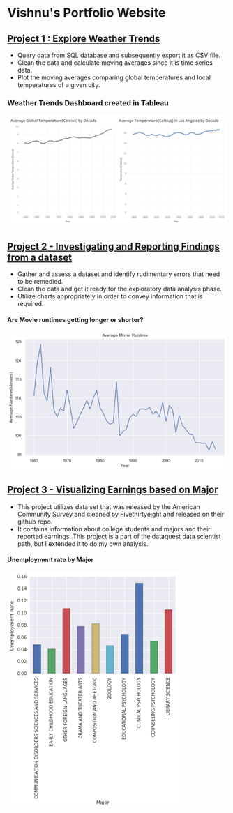 # Vishnu's Portfolio Website

## [Project 1 : Explore Weather Trends](https://github.com/VishnuHSharma/Udacity-Data-Analyst-Nanodegree)
- Query data from SQL database and subsequently export it as CSV file.
- Clean the data and calculate moving averages since it is time series data.
- Plot the moving averages comparing global temperatures and local temperatures of a given city.

### Weather Trends Dashboard created in Tableau
![chart](https://github.com/VishnuHSharma/Vishnu_Portfolio/blob/master/Images/Dashboard%201.png)

## [Project 2 - Investigating and Reporting Findings from a dataset](https://github.com/VishnuHSharma/Udacity-Data-Analyst-Nanodegree)
- Gather and assess a dataset and identify rudimentary errors that need to be remedied.
- Clean the data and get it ready for the exploratory data analysis phase.
- Utilize charts appropriately in order to convey information that is required.

#### Are Movie runtimes getting longer or shorter?
![chart](https://github.com/VishnuHSharma/Udacity-Data-Analyst-Nanodegree/blob/master/Runtime%20chart.png)

## [Project 3 - Visualizing Earnings based on Major](https://github.com/VishnuHSharma/Visualizing-earnings-based-on-major)

- This project utilizes  data set that was released by the American Community Survey and cleaned by Fivethirtyeight and released on their github repo. 
- It contains information about college students and majors and their reported earnings. This project is a part of the dataquest data scientist path, but I extended it to do my    own analysis.

#### Unemployment rate by Major
![chart](https://github.com/VishnuHSharma/Visualizing-earnings-based-on-major/blob/master/Major%20Unemployment_rate.png)
